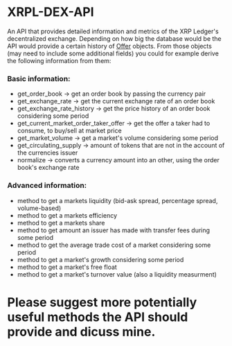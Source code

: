 # XRPL-DEX-API
An API that provides detailed information and metrics of the XRP Ledger's decentralized exchange.
Depending on how big the database would be the API would provide a certain history of [Offer](https://xrpl.org/offer.html#offer) objects.
From those objects (may need to include some additional fields) you could for example derive the following information from them:<br>
### Basic information:<br>
- get_order_book -> get an order book by passing the currency pair
- get_exchange_rate -> get the current exchange rate of an order book
- get_exchange_rate_history -> get the price history of an order book considering some period
- get_current_market_order_taker_offer -> get the offer a taker had to consume, to buy/sell at market price
- get_market_volume -> get a market's volume considering some period
- get_circulating_supply -> amount of tokens that are not in the account of the currencies issuer
- normalize -> converts a currency amount into an other, using the order book's exchange rate<br>
### Advanced information:<br>
- method to get a markets liquidity (bid-ask spread, percentage spread, volume-based)
- method to get a markets efficiency
- method to get a markets share
- method to get amount an issuer has made with transfer fees during some period
- method to get the average trade cost of a market considering some period
- method to get a market's growth considering some period
- method to get a market's free float
- method to get a market's turnover value (also a liquidity measurment)

# Please suggest more potentially useful methods the API should provide and dicuss mine.
